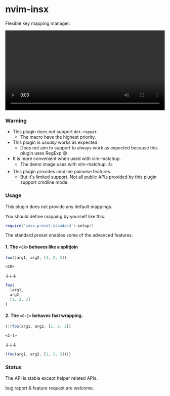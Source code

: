 # nvim-insx

Flexible key mapping manager.

<video src="https://user-images.githubusercontent.com/629908/212733495-f8e5486c-215c-4c01-b53c-b720b9779c3f.mov" width="100%"></video>

### Warning

- This plugin does not support `dot-repeat`.
  - The macro have the highest priority.
- This plugin is *usually* works as expected.
  - Does not aim to support to always work as expected because this plugin uses RegExp 😅
- It is more convenient when used with vim-matchup.
  - The demo image uses with vim-matchup. 👍
- This plugin provides cmdline pairwise features.
  - But it's limited support. Not all public APIs provided by this plugin support cmdline mode.

### Usage

This plugin does not provide any default mappings.

You should define mapping by yourself like this.

```lua
require('insx.preset.standard').setup()
```

The standard preset enables some of the advanced features.

#### 1. The `<CR>` behaves like a splitjoin

```ts
foo(|arg1, arg2, [1, 2, 3])
```

```
<CR>
```

↓↓↓

```ts
foo(
  |arg1,
  arg2,
  [1, 2, 3]
)
```

#### 2. The `<C-]>` behaves fast wrapping.

```ts
(|)foo(arg1, arg2, [1, 2, 3])
```

```
<C-]>
````

↓↓↓

```ts
(foo(arg1, arg2, [1, 2, 3])|)
```



### Status

The API is stable except helper related APIs.

bug report & feature request are welcome.

